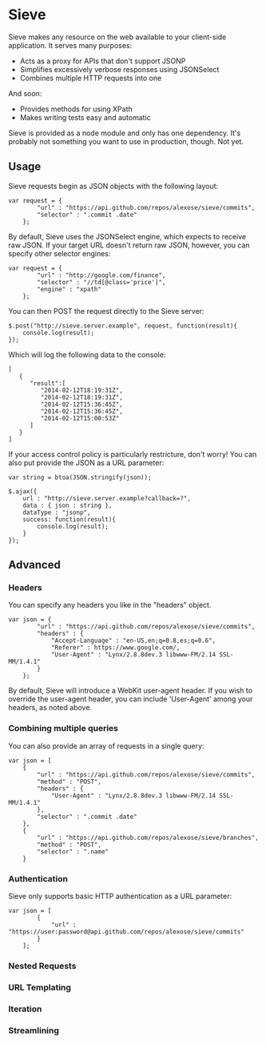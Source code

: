 Sieve
=====

Sieve makes any resource on the web available to your client-side application.  It serves many purposes:

* Acts as a proxy for APIs that don't support JSONP
* Simplifies excessively verbose responses using JSONSelect 
* Combines multiple HTTP requests into one

And soon:

* Provides methods for using XPath
* Makes writing tests easy and automatic

Sieve is provided as a node module and only has one dependency.  It's probably not something you want to use in production, though.  Not yet.

Usage
-----

Sieve requests begin as JSON objects with the following layout:

    var request = {
            "url" : "https://api.github.com/repos/alexose/sieve/commits",
            "selector" : ".commit .date"
        };

By default, Sieve uses the JSONSelect engine, which expects to receive raw JSON.  If your target URL doesn't return raw JSON, however, you can specify other selector engines:

    var request = {
            "url" : "http://google.com/finance",
            "selector" : "//td[@class='price']",
            "engine" : "xpath"
        };

You can then POST the request directly to the Sieve server:

    $.post("http://sieve.server.example", request, function(result){
        console.log(result);
    });

Which will log the following data to the console:

    [
       {
          "result":[
             "2014-02-12T18:19:31Z",
             "2014-02-12T18:19:31Z",
             "2014-02-12T15:36:45Z",
             "2014-02-12T15:36:45Z",
             "2014-02-12T15:00:53Z"
          ]
       }
    ]    

If your access control policy is particularly restricture, don't worry!  You can also put provide the JSON as a URL parameter:

    var string = btoa(JSON.stringify(json));

    $.ajax({
        url : "http://sieve.server.example?callback=?",
        data : { json : string },
        dataType : "jsonp",
        success: function(result){
            console.log(result);
        }
    });

Advanced
--------

### Headers ###

You can specify any headers you like in the "headers" object.

    var json = {
            "url" : "https://api.github.com/repos/alexose/sieve/commits",
            "headers" : {
                "Accept-Language" : "en-US,en;q=0.8,es;q=0.6",
                "Referer" : https://www.google.com/,
                "User-Agent" : "Lynx/2.8.8dev.3 libwww-FM/2.14 SSL-MM/1.4.1"
            }
        };

By default, Sieve will introduce a WebKit user-agent header.  If you wish to override the user-agent header, you can include 'User-Agent' among your headers, as noted above.

### Combining multiple queries ###

You can also provide an array of requests in a single query:

    var json = [
        {
            "url" : "https://api.github.com/repos/alexose/sieve/commits",
            "method" : "POST",
            "headers" : {
                "User-Agent" : "Lynx/2.8.8dev.3 libwww-FM/2.14 SSL-MM/1.4.1"
            },
            "selector" : ".commit .date"
        },
        {
            "url" : "https://api.github.com/repos/alexose/sieve/branches",
            "method" : "POST",
            "selector" : ".name"
        }

### Authentication ###

Sieve only supports basic HTTP authentication as a URL parameter:

    var json = [
            {
                "url" : "https://user:password@api.github.com/repos/alexose/sieve/commits"
            }
        ];


### Nested Requests ###

### URL Templating ###

### Iteration ###

### Streamlining ###
